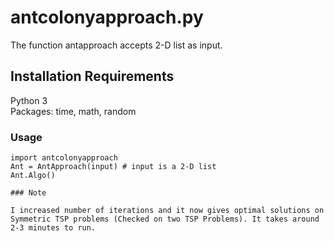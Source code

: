 # antcolonyapproach.py

The function antapproach accepts 2-D list as input.

## Installation Requirements

Python 3 <br />
Packages: time, math, random

### Usage

```python3
import antcolonyapproach 
Ant = AntApproach(input) # input is a 2-D list
Ant.Algo()

### Note

I increased number of iterations and it now gives optimal solutions on Symmetric TSP problems (Checked on two TSP Problems). It takes around 2-3 minutes to run.
